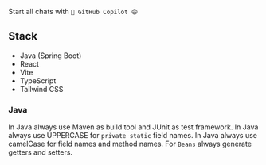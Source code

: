 Start all chats with `🤖 GitHub Copilot 😄`


## Stack
- Java (Spring Boot)
- React
- Vite
- TypeScript
- Tailwind CSS

### Java
In Java always use Maven as build tool and JUnit as test framework.
In Java always use UPPERCASE for `private static` field names.
In Java always use camelCase for field names and method names.
For `Beans` always generate getters and setters.

